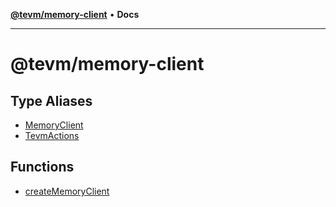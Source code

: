 [**@tevm/memory-client**](README.md) • **Docs**

***

# @tevm/memory-client

## Type Aliases

- [MemoryClient](type-aliases/MemoryClient.md)
- [TevmActions](type-aliases/TevmActions.md)

## Functions

- [createMemoryClient](functions/createMemoryClient.md)
